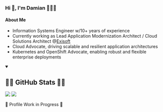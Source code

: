 ### Hi 👋, I'm Damian 👨🏻‍💻

#### About Me
- Information Systems Engineer w/10+ years of experience
- Currently working as Lead Application Modernization Architect / Cloud Solutions Architect @[Exisoft](https://exisoft.com.ar/)
- Cloud Advocate, driving scalable and resilient application architectures
- Kubernetes and OpenShift Advocate, enabling robust and flexible enterprise deployments


<details open> 
  <summary><h2>🧑‍💻 GitHub Stats 🧑‍💻</h2></summary>
    <img src="https://github-readme-stats.vercel.app/api?username=iago64&show_icons=true&count_private=true&hide_border=true&theme=github_dark" />
    <img src="https://github-readme-stats.vercel.app/api/top-langs/?username=iago64&theme=github_dark&layout=compact&hide_border=true"/>
  
</details>

🚧 Profile Work in Progress 🚧

<!-- 
<img align='right' src="https://media.giphy.com/media/M9gbBd9nbDrOTu1Mqx/giphy.gif" width="230">

## Hi 👋, I'm Damian 
## Full Stack Developer :computer: & Gamer :video_game:


### <img src="https://media.giphy.com/media/VgCDAzcKvsR6OM0uWg/giphy.gif" width="50"> A little more about me...  

```javascript
const iago64 = {
    askMeAbout: ["web & app dev", "cloud solutions", "gaming"],
    technologies:{
        backend: ["Java", "C#", "NodeJS"],
        fronend: ["React", "Angular", "VueJs"],
        database: ["SQL Server", "Oracle", "mongo", "mySql"],
        devops: ["Openshift", , "Kubernetes", "Jenkins"]
    },
    architecture: ["microservices", "Single page applications", "solution design"],
}
```
--> 
